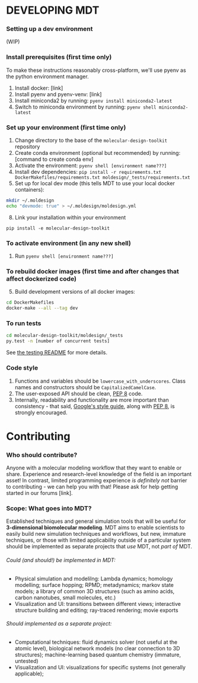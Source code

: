 # DEVELOPING MDT

### Setting up a dev environment
(WIP)

### Install prerequisites (first time only)
To make these instructions reasonably cross-platform, we'll use pyenv as the python environment manager. 
1. Install docker: [link]
2. Install pyenv and pyenv-venv: [link]
3. Install miniconda2 by running: `pyenv install miniconda2-latest`
4. Switch to miniconda environment by running: `pyenv shell miniconda2-latest`

### Set up your environment (first time only)
1. Change directory to the base of the `molecular-design-toolkit` repository
1. Create conda environment (optional but recommended) by running: [command to create conda env]
2. Activate the environment: `pyenv shell [environment name???]`
1. Install dev dependencies: `pip install -r requirements.txt DockerMakefiles/requirements.txt moldesign/_tests/requirements.txt`
2. Set up for local dev mode (this tells MDT to use your local docker containers):
```bash
mkdir ~/.moldesign
echo "devmode: true" > ~/.moldesign/moldesign.yml
```
8. Link your installation within your environment
```
pip install -e molecular-design-toolkit
```

### To activate environment (in any new shell)
1. Run `pyenv shell [environment name???]`

### To rebuild docker images (first time and after changes that affect dockerized code)
5. Build development versions of all docker images:
```bash
cd DockerMakefiles
docker-make --all --tag dev
```

### To run tests
```bash
cd molecular-design-toolkit/moldesign/_tests
py.test -n [number of concurrent tests]
```

See [the testing README](moldesign/_tests/README.md) for more details.


 
### Code style
1. Functions and variables should be `lowercase_with_underscores`. Class names and constructors should be `CapitalizedCamelCase`.
1. The user-exposed API should be clean, [PEP 8](https://www.python.org/dev/peps/pep-0008/) code.
1. Internally, readability and functionality are more important than consistency - that said,  [Google's style guide](https://google.github.io/styleguide/pyguide.html), along with [PEP 8](https://www.python.org/dev/peps/pep-0008/), is strongly encouraged.


# Contributing

### Who should contribute?
Anyone with a molecular modeling workflow that they want to enable or share. Experience and research-level knowledge of the field is an important asset! In contrast, limited programming experience *is definitely not* barrier to contributing - we can help you with that! Please ask for help getting started in our forums [link].

### Scope: What goes into MDT?
Established techniques and general simulation tools that will be useful for **3-dimensional biomolecular modeling**. MDT aims to enable scientists to easily build new simulation techniques and workflows, but new, immature techniques, or those with limited applicability outside of a particular system should be implemented as separate projects that *use* MDT, not *part of* MDT.
###### Could (and should!) be implemented in MDT:
 * Physical simulation and modelilng: Lambda dynamics; homology modelling; surface hopping; RPMD; metadynamics; markov state models; a library of common 3D structures (such as amino acids, carbon nanotubes, small molecules, etc.)
 * Visualization and UI: transitions between different views; interactive structure building and editing; ray-traced rendering; movie exports
 
###### Should implemented as a separate project:
 * Computational techniques: fluid dynamics solver (not useful at the atomic level), biological network models (no clear connection to 3D structures); machine-learning based quantum chemistry (immature, untested)
 * Visualization and UI: visualizations for specific systems (not generally applicable); 


